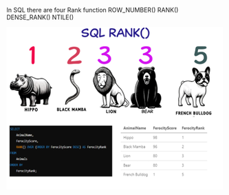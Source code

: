 In SQL there are four Rank function
ROW_NUMBER()
RANK()
DENSE_RANK()
NTILE()

![alt text](SQLRank.png)
